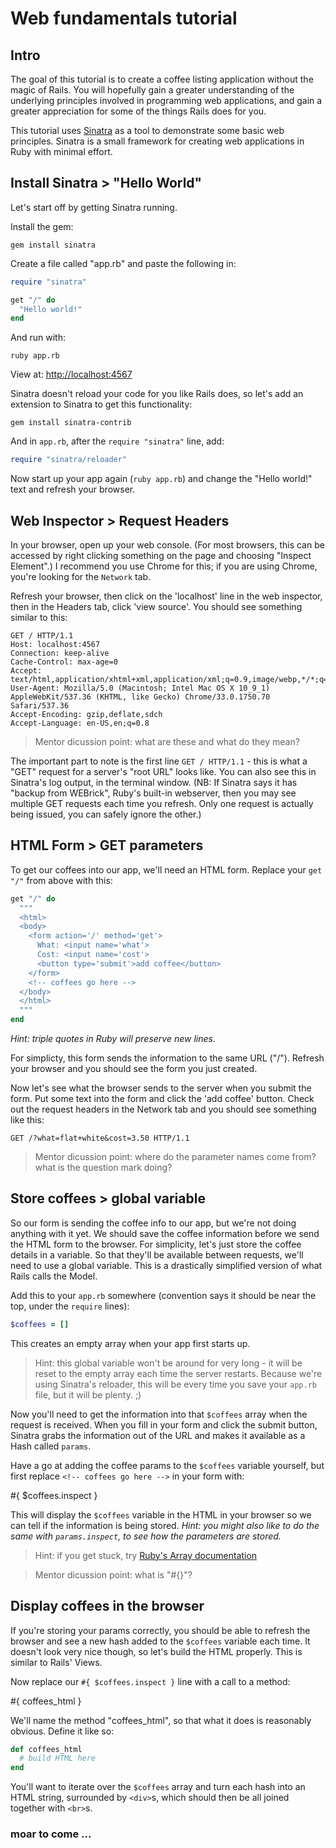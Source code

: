 # Web fundamentals tutorial

## Intro

The goal of this tutorial is to create a coffee listing application without the magic of Rails.  You will hopefully gain a greater understanding of the underlying principles involved in programming web applications, and gain a greater appreciation for some of the things Rails does for you.

This tutorial uses [Sinatra](http://www.sinatrarb.com) as a tool to demonstrate some basic web principles.  Sinatra is a small framework for creating web applications in Ruby with minimal effort.

## Install Sinatra > "Hello World"

Let's start off by getting Sinatra running.

Install the gem:

``` shell
gem install sinatra
```

Create a file called "app.rb" and paste the following in:

``` ruby
require "sinatra"

get "/" do
  "Hello world!"
end
```

And run with:

``` shell
ruby app.rb
```

View at: [http://localhost:4567](http://localhost:4567)

Sinatra doesn't reload your code for you like Rails does, so let's add an extension to Sinatra to get this functionality:

``` shell
gem install sinatra-contrib
```

And in `app.rb`, after the `require "sinatra"` line, add:

``` ruby
require "sinatra/reloader"
```

Now start up your app again (`ruby app.rb`) and change the "Hello world!" text and refresh your browser.

## Web Inspector > Request Headers

In your browser, open up your web console.  (For most browsers, this can be accessed by right clicking something on the page and choosing "Inspect Element".)  I recommend you use Chrome for this; if you are using Chrome, you're looking for the `Network` tab.

Refresh your browser, then click on the 'localhost' line in the web inspector, then in the Headers tab, click 'view source'.  You should see something similar to this:

``` shell
GET / HTTP/1.1
Host: localhost:4567
Connection: keep-alive
Cache-Control: max-age=0
Accept: text/html,application/xhtml+xml,application/xml;q=0.9,image/webp,*/*;q=0.8
User-Agent: Mozilla/5.0 (Macintosh; Intel Mac OS X 10_9_1) AppleWebKit/537.36 (KHTML, like Gecko) Chrome/33.0.1750.70 Safari/537.36
Accept-Encoding: gzip,deflate,sdch
Accept-Language: en-US,en;q=0.8
```

> Mentor dicussion point: what are these and what do they mean?

The important part to note is the first line `GET / HTTP/1.1` - this is what a "GET" request for a server's "root URL" looks like.  You can also see this in Sinatra's log output, in the terminal window. (NB: If Sinatra says it has "backup from WEBrick", Ruby's built-in webserver, then you may see multiple GET requests each time you refresh.  Only one request is actually being issued, you can safely ignore the other.)

## HTML Form > GET parameters

To get our coffees into our app, we'll need an HTML form.  Replace your `get "/"` from above with this:

``` ruby
get "/" do
  """
  <html>
  <body>
    <form action='/' method='get'>
      What: <input name='what'>
      Cost: <input name='cost'>
      <button type='submit'>add coffee</button>
    </form>
    <!-- coffees go here -->
  </body>
  </html>
  """
end
```

*Hint: triple quotes in Ruby will preserve new lines.*

For simplicty, this form sends the information to the same URL ("/").  Refresh your browser and you should see the form you just created.

Now let's see what the browser sends to the server when you submit the form.  Put some text into the form and click the 'add coffee' button.  Check out the request headers in the Network tab and you should see something like this:

    GET /?what=flat+white&cost=3.50 HTTP/1.1

> Mentor dicussion point: where do the parameter names come from?  what is the question mark doing?

## Store coffees > global variable

So our form is sending the coffee info to our app, but we're not doing anything with it yet.  We should save the coffee information before we send the HTML form to the browser.  For simplicity, let's just store the coffee details in a variable.  So that they'll be available between requests, we'll need to use a global variable.  This is a drastically simplified version of what Rails calls the Model.

Add this to your `app.rb` somewhere (convention says it should be near the top, under the `require` lines):

``` ruby
$coffees = []
```

This creates an empty array when your app first starts up.

> Hint: this global variable won't be around for very long - it will be reset to the empty array each time the server restarts.  Because we're using Sinatra's reloader, this will be every time you save your `app.rb` file, but it will be plenty. ;)

Now you'll need to get the information into that `$coffees` array when the request is received.  When you fill in your form and click the submit button, Sinatra grabs the information out of the URL and makes it available as a Hash called `params`.

Have a go at adding the coffee params to the `$coffees` variable yourself, but first replace `<!-- coffees go here -->` in your form with:

#{ $coffees.inspect }

This will display the `$coffees` variable in the HTML in your browser so we can tell if the information is being stored. *Hint: you might also like to do the same with `params.inspect`, to see how the parameters are stored.*

> Hint: if you get stuck, try [Ruby's Array documentation](http://www.ruby-doc.org/core-2.1.0/Array.html#method-i-3C-3C)

> Mentor dicussion point: what is "#{}"?

## Display coffees in the browser

If you're storing your params correctly, you should be able to refresh the browser and see a new hash added to the `$coffees` variable each time.  It doesn't look very nice though, so let's build the HTML properly.  This is similar to Rails' Views.

Now replace our `#{ $coffees.inspect }` line with a call to a method:

#{ coffees_html }

We'll name the method "coffees_html", so that what it does is reasonably obvious.  Define it like so:

``` ruby
def coffees_html
  # build HTML here
end
```

You'll want to iterate over the `$coffees` array and turn each hash into an HTML string, surrounded by `<div>`s, which should then be all joined together with `<br>`s.

### moar to come ...

